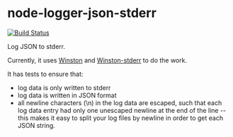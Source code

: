 # node-logger-json-stderr

[![Build Status](https://travis-ci.org/greglearns/node-logger-json-stderr.png?branch=master)](https://travis-ci.org/greglearns/node-logger-json-stderr)

Log JSON to stderr.

Currently, it uses [Winston](https://github.com/flatiron/winston) and [Winston-stderr](https://github.com/greglearns/winston-stderr) to do the work.

It has tests to ensure that:

* log data is only written to stderr
* log data is written in JSON format
* all newline characters (\n) in the log data are escaped, such that each log data entry had only one unescaped newline at the end of the line -- this makes it easy to split your log files by newline in order to get each JSON string.

